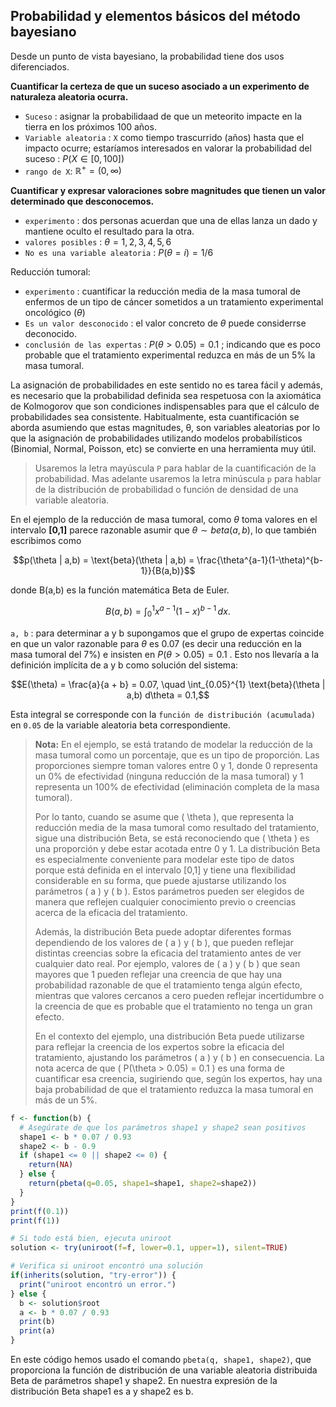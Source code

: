 
## Probabilidad y elementos básicos del método bayesiano

Desde un punto de vista bayesiano, la probabilidad tiene dos usos diferenciados.

**Cuantificar la certeza de que un suceso asociado a un experimento de naturaleza aleatoria ocurra.**

* `Suceso` : asignar la probabilidaad de que un meteorito impacte en la tierra en los próximos 100 años.
* `Variable aleatoria` : `X` como tiempo trascurrido (años) hasta que el impacto ocurre; estaríamos interesados en valorar la probabilidad del suceso : $P(X \in [0, 100])$
* `rango de X`: $\mathbb{R}^+ = (0,\infty)$

**Cuantificar y expresar valoraciones sobre magnitudes que tienen un valor determinado que desconocemos.**

* `experimento` : dos personas acuerdan que una de ellas lanza un dado y mantiene oculto el resultado para la otra.
* `valores posibles` : $\theta={1,2,3,4,5,6}$
* `No es una variable aleatoria` : $P(\theta=i) = 1/6$

Reducción tumoral:

* `experimento` :  cuantificar la reducción media de la masa tumoral de enfermos de un tipo de cáncer sometidos a un tratamiento experimental oncológico ($\theta$)
* `Es un valor desconocido` : el valor concreto de $\theta$ puede considerrse deconocido.
* `conclusión de las expertas` : $P(\theta > 0.05) = 0.1$ ; indicando que es poco probable que el tratamiento experimental reduzca en más de un 5% la masa tumoral.

La asignación de probabilidades en este sentido no es tarea fácil y además, es necesario que la probabilidad definida sea respetuosa con la axiomática de Kolmogorov que son condiciones indispensables para que el cálculo de probabilidades sea consistente. Habitualmente, esta cuantificación se aborda asumiendo que estas magnitudes, θ, son variables aleatorias por lo que la asignación de probabilidades utilizando modelos probabilísticos (Binomial, Normal, Poisson, etc) se convierte en una herramienta muy útil.

> Usaremos la letra mayúscula `P` para hablar de la cuantificación de la probabilidad. Mas adelante usaremos la letra minúscula `p` para hablar de la distribución de probabilidad o función de densidad de una variable aleatoria.


En el ejemplo de la reducción de masa tumoral, como $\theta$ toma valores en el intervalo **[0,1]** parece razonable asumir que $\theta ∼ beta(a,b)$, lo que también escribimos como  
 
 
$$p(\theta | a,b) = \text{beta}(\theta | a,b) = \frac{\theta^{a-1}(1-\theta)^{b-1}}{B(a,b)}$$

donde B(a,b) es la función matemática Beta de Euler.

$$
B(a,b) = \int_{0}^{1} x^{a-1} (1-x)^{b-1} \, dx.
$$

`a, b` : para determinar a y b supongamos que el grupo de expertas coincide en que un valor razonable para $\theta$ es 0.07  (es decir una reducción en la masa tumoral del 7\%) e insisten en $P(\theta > 0.05) = 0.1$ . Esto nos llevaría a la definición implícita de a y b como solución del sistema:

$$E(\theta) = \frac{a}{a + b} = 0.07, \quad \int_{0.05}^{1} \text{beta}(\theta | a,b) d\theta = 0.1,$$

Esta integral se corresponde con la `función de distribución (acumulada)` en `0.05` de la variable aleatoria beta correspondiente. 

> **Nota:**
> En el ejemplo, se está tratando de modelar la reducción de la masa tumoral como un porcentaje, que es un tipo de proporción. Las proporciones siempre toman valores entre 0 y 1, donde 0 representa un 0% de efectividad (ninguna reducción de la masa tumoral) y 1 representa un 100% de efectividad (eliminación completa de la masa tumoral).
>
>Por lo tanto, cuando se asume que \( \theta \), que representa la reducción media de la masa tumoral como resultado del tratamiento, sigue una distribución Beta, se está reconociendo que \( \theta \) es una proporción y debe estar acotada entre 0 y 1. La distribución Beta es especialmente conveniente para modelar este tipo de datos porque está definida en el intervalo [0,1] y tiene una flexibilidad considerable en su forma, que puede ajustarse utilizando los parámetros \( a \) y \( b \). Estos parámetros pueden ser elegidos de manera que reflejen cualquier conocimiento previo o creencias acerca de la eficacia del tratamiento.
>
>Además, la distribución Beta puede adoptar diferentes formas dependiendo de los valores de \( a \) y \( b \), que pueden reflejar distintas creencias sobre la eficacia del tratamiento antes de ver cualquier dato real. Por ejemplo, valores de \( a \) y \( b \) que sean mayores que 1 pueden reflejar una creencia de que hay una probabilidad razonable de que el tratamiento tenga algún efecto, mientras que valores cercanos a cero pueden reflejar incertidumbre o la creencia de que es probable que el tratamiento no tenga un gran efecto.
>
>En el contexto del ejemplo, una distribución Beta puede utilizarse para reflejar la creencia de los expertos sobre la eficacia del tratamiento, ajustando los parámetros \( a \) y \( b \) en consecuencia. La nota acerca de que \( P(\theta > 0.05) = 0.1 \) es una forma de cuantificar esa creencia, sugiriendo que, según los expertos, hay una baja probabilidad de que el tratamiento reduzca la masa tumoral en más de un 5%.



```r
f <- function(b) {
  # Asegúrate de que los parámetros shape1 y shape2 sean positivos
  shape1 <- b * 0.07 / 0.93
  shape2 <- b - 0.9
  if (shape1 <= 0 || shape2 <= 0) {
    return(NA)
  } else {
    return(pbeta(q=0.05, shape1=shape1, shape2=shape2))
  }
}
print(f(0.1))
print(f(1))

# Si todo está bien, ejecuta uniroot
solution <- try(uniroot(f=f, lower=0.1, upper=1), silent=TRUE)

# Verifica si uniroot encontró una solución
if(inherits(solution, "try-error")) {
  print("uniroot encontró un error.")
} else {
  b <- solution$root
  a <- b * 0.07 / 0.93
  print(b)
  print(a)
}
```

En este código hemos usado el comando `pbeta(q, shape1, shape2)`, que proporciona la función de distribución de una variable aleatoria distribuida Beta de parámetros shape1 y shape2. En nuestra expresión de la distribución Beta shape1 es a y shape2 es b. 
